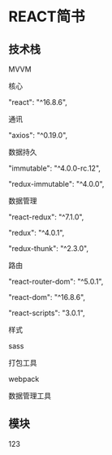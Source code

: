 # REACT简书

## 技术栈

MVVM

核心

  "react": "^16.8.6", 

通讯

  "axios": "^0.19.0", 

数据持久

  "immutable": "^4.0.0-rc.12", 

   "redux-immutable": "^4.0.0", 

数据管理

  "react-redux": "^7.1.0", 

  "redux": "^4.0.1", 

  "redux-thunk": "^2.3.0", 

路由

  "react-router-dom": "^5.0.1", 

  "react-dom": "^16.8.6", 

  "react-scripts": "3.0.1", 

样式

sass

打包工具

webpack

数据管理工具



## 模块

123